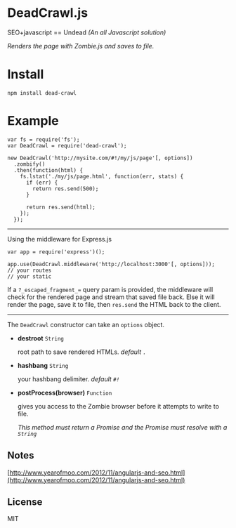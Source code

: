 # DeadCrawl.js

SEO+javascript == Undead *(An all Javascript solution)*

*Renders the page with Zombie.js and saves to file.*

# Install

    npm install dead-crawl

# Example

    var fs = require('fs');
    var DeadCrawl = require('dead-crawl');

    new DeadCrawl('http://mysite.com/#!/my/js/page'[, options])
      .zombify()
      .then(function(html) {
        fs.lstat('./my/js/page.html', function(err, stats) {
          if (err) {
            return res.send(500);
          }

          return res.send(html);
        });
      });

---

Using the middleware for Express.js

    var app = require('express')();

    app.use(DeadCrawl.middleware('http://localhost:3000'[, options]));
    // your routes
    // your static

If a `?_escaped_fragment_=` query param is provided, the middleware will check for the rendered page and stream that saved file back. Else it will render the page, save it to file, then `res.send` the HTML back to the client.

---

The `DeadCrawl` constructor can take an `options` object.

* **destroot** `String`

  root path to save rendered HTMLs. *default `.`*

* **hashbang** `String`

  your hashbang delimiter. *default `#!`*

* **postProcess(browser)** `Function`

  gives you access to the Zombie browser before it attempts to write to file.

  *This method must return a Promise and the Promise must resolve with a `String`*


## Notes

[http://www.yearofmoo.com/2012/11/angularjs-and-seo.html](http://www.yearofmoo.com/2012/11/angularjs-and-seo.html)

## License

MIT


